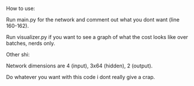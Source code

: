 How to use:

Run main.py for the network and comment out what you dont want (line 160-162).

Run visualizer.py if you want to see a graph of what the cost looks like over batches, nerds only.

Other shi:

Network dimensions are 4 (input), 3x64 (hidden), 2 (output).

Do whatever you want with this code i dont really give a crap.
